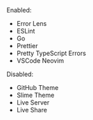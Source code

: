 Enabled:
- Error Lens
- ESLint
- Go
- Prettier
- Pretty TypeScript Errors
- VSCode Neovim

Disabled:
- GitHub Theme 
- Slime Theme
- Live Server
- Live Share

